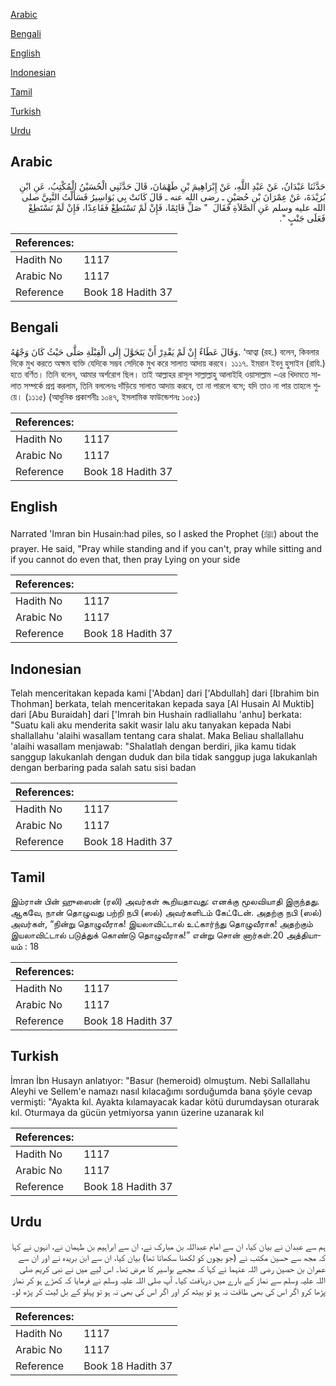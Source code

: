 [Arabic](#arabic)

[Bengali](#bengali)

[English](#english)

[Indonesian](#indonesian)

[Tamil](#tamil)

[Turkish](#turkish)

[Urdu](#urdu)

## Arabic


<div dir="rtl" lang="ar" style={{fontSize:'larger',backgroundColor:'#f8f9fa',padding:20}}>
حَدَّثَنَا عَبْدَانُ، عَنْ عَبْدِ اللَّهِ، عَنْ إِبْرَاهِيمَ بْنِ طَهْمَانَ، قَالَ حَدَّثَنِي الْحُسَيْنُ الْمُكْتِبُ، عَنِ ابْنِ بُرَيْدَةَ، عَنْ عِمْرَانَ بْنِ حُصَيْنٍ ـ رضى الله عنه ـ قَالَ كَانَتْ بِي بَوَاسِيرُ فَسَأَلْتُ النَّبِيَّ صلى الله عليه وسلم عَنِ الصَّلاَةِ فَقَالَ ‏ "‏ صَلِّ قَائِمًا، فَإِنْ لَمْ تَسْتَطِعْ فَقَاعِدًا، فَإِنْ لَمْ تَسْتَطِعْ فَعَلَى جَنْبٍ ‏"‏‏.‏
</div>
<div style={{backgroundColor:'#f8f9fa',padding:20, marginBottom: 10}}><table> <thead> <tr> <th>References:</th> <th></th> </tr> </thead> <tbody><tr><td>Hadith No</td><td>1117</td></tr><tr><td>Arabic No</td><td>1117</td></tr><tr><td>Reference</td><td>Book 18 Hadith 37</td></tr></tbody></table></div>

## Bengali


<div dir="ltr" lang="bn" style={{fontSize:'larger',backgroundColor:'#f8f9fa',padding:20}}>
وَقَالَ عَطَاءٌ إِنْ لَمْ يَقْدِرْ أَنْ يَتَحَوَّلَ إِلَى الْقِبْلَةِ صَلَّى حَيْثُ كَانَ وَجْهُهُ. ‘আত্বা (রহ.) বলেন, কিবলার দিকে মুখ করতে অক্ষম ব্যক্তি যেদিকে সম্ভব সেদিকে মুখ করে সালাত আদায় করবে। ১১১৭. ইমরান ইবনু হুসাইন (রাযি.) হতে বর্ণিত। তিনি বলেন, আমার অর্শরোগ ছিল। তাই আল্লাহর রাসূল সাল্লাল্লাহু আলাইহি ওয়াসাল্লাম -এর খিদমতে সালাত সম্পর্কে প্রশ্ন করলাম, তিনি বললেনঃ দাঁড়িয়ে সালাত আদায় করবে, তা না পারলে বসে; যদি তাও না পার তাহলে শুয়ে। (১১১৫) (আধুনিক প্রকাশনীঃ ১০৪৭, ইসলামিক ফাউন্ডেশনঃ ১০৫১)
</div>
<div style={{backgroundColor:'#f8f9fa',padding:20, marginBottom: 10}}><table> <thead> <tr> <th>References:</th> <th></th> </tr> </thead> <tbody><tr><td>Hadith No</td><td>1117</td></tr><tr><td>Arabic No</td><td>1117</td></tr><tr><td>Reference</td><td>Book 18 Hadith 37</td></tr></tbody></table></div>

## English


<div dir="ltr" lang="en" style={{fontSize:'larger',backgroundColor:'#f8f9fa',padding:20}}>
Narrated 'Imran bin Husain:had piles, so I asked the Prophet (ﷺ) about the prayer. He said, "Pray while standing and if you can't, pray while sitting and if you cannot do even that, then pray Lying on your side
</div>
<div style={{backgroundColor:'#f8f9fa',padding:20, marginBottom: 10}}><table> <thead> <tr> <th>References:</th> <th></th> </tr> </thead> <tbody><tr><td>Hadith No</td><td>1117</td></tr><tr><td>Arabic No</td><td>1117</td></tr><tr><td>Reference</td><td>Book 18 Hadith 37</td></tr></tbody></table></div>

## Indonesian


<div dir="ltr" lang="id" style={{fontSize:'larger',backgroundColor:'#f8f9fa',padding:20}}>
Telah menceritakan kepada kami ['Abdan] dari ['Abdullah] dari [Ibrahim bin Thohman] berkata, telah menceritakan kepada saya [Al Husain Al Muktib] dari [Abu Buraidah] dari ['Imrah bin Hushain radliallahu 'anhu] berkata: "Suatu kali aku menderita sakit wasir lalu aku tanyakan kepada Nabi shallallahu 'alaihi wasallam tentang cara shalat. Maka Beliau shallallahu 'alaihi wasallam menjawab: "Shalatlah dengan berdiri, jika kamu tidak sanggup lakukanlah dengan duduk dan bila tidak sanggup juga lakukanlah dengan berbaring pada salah satu sisi badan
</div>
<div style={{backgroundColor:'#f8f9fa',padding:20, marginBottom: 10}}><table> <thead> <tr> <th>References:</th> <th></th> </tr> </thead> <tbody><tr><td>Hadith No</td><td>1117</td></tr><tr><td>Arabic No</td><td>1117</td></tr><tr><td>Reference</td><td>Book 18 Hadith 37</td></tr></tbody></table></div>

## Tamil


<div dir="ltr" lang="ta" style={{fontSize:'larger',backgroundColor:'#f8f9fa',padding:20}}>
இம்ரான் பின் ஹுஸைன் (ரலி) அவர்கள் கூறியதாவது: எனக்கு மூலவியாதி இருந்தது. ஆகவே, நான் தொழுவது பற்றி நபி (ஸல்) அவர்களிடம் கேட்டேன். அதற்கு நபி (ஸல்) அவர்கள், “நின்று தொழுவீராக! இயலாவிட்டால் உட்கார்ந்து தொழுவீராக! அதற்கும் இயலாவிட்டால் படுத்துக் கொண்டு தொழுவீராக!” என்று சொன் னார்கள்.20 அத்தியாயம் : 18
</div>
<div style={{backgroundColor:'#f8f9fa',padding:20, marginBottom: 10}}><table> <thead> <tr> <th>References:</th> <th></th> </tr> </thead> <tbody><tr><td>Hadith No</td><td>1117</td></tr><tr><td>Arabic No</td><td>1117</td></tr><tr><td>Reference</td><td>Book 18 Hadith 37</td></tr></tbody></table></div>

## Turkish


<div dir="ltr" lang="tr" style={{fontSize:'larger',backgroundColor:'#f8f9fa',padding:20}}>
İmran İbn Husayn anlatıyor: "Basur (hemeroid) olmuştum. Nebi Sallallahu Aleyhi ve Sellem'e namazı nasıl kılacağımı sorduğumda bana şöyle cevap vermişti: "Ayakta kıl. Ayakta kılamayacak kadar kötü durumdaysan oturarak kıl. Oturmaya da gücün yetmiyorsa yanın üzerine uzanarak kıl
</div>
<div style={{backgroundColor:'#f8f9fa',padding:20, marginBottom: 10}}><table> <thead> <tr> <th>References:</th> <th></th> </tr> </thead> <tbody><tr><td>Hadith No</td><td>1117</td></tr><tr><td>Arabic No</td><td>1117</td></tr><tr><td>Reference</td><td>Book 18 Hadith 37</td></tr></tbody></table></div>

## Urdu


<div dir="rtl" lang="ur" style={{fontSize:'larger',backgroundColor:'#f8f9fa',padding:20}}>
ہم سے عبدان نے بیان کیا، ان سے امام عبداللہ بن مبارک نے، ان سے ابراہیم بن طہمان نے، انہوں نے کہا کہ مجھ سے حسین مکتب نے (جو بچوں کو لکھنا سکھاتا تھا) بیان کیا، ان سے ابن بریدہ نے اور ان سے عمران بن حصین رضی اللہ عنہما نے کہا کہ مجھے بواسیر کا مرض تھا۔ اس لیے میں نے نبی کریم صلی اللہ علیہ وسلم سے نماز کے بارے میں دریافت کیا۔ آپ صلی اللہ علیہ وسلم نے فرمایا کہ کھڑے ہو کر نماز پڑھا کرو اگر اس کی بھی طاقت نہ ہو تو بیٹھ کر اور اگر اس کی بھی نہ ہو تو پہلو کے بل لیٹ کر پڑھ لو۔
</div>
<div style={{backgroundColor:'#f8f9fa',padding:20, marginBottom: 10}}><table> <thead> <tr> <th>References:</th> <th></th> </tr> </thead> <tbody><tr><td>Hadith No</td><td>1117</td></tr><tr><td>Arabic No</td><td>1117</td></tr><tr><td>Reference</td><td>Book 18 Hadith 37</td></tr></tbody></table></div>